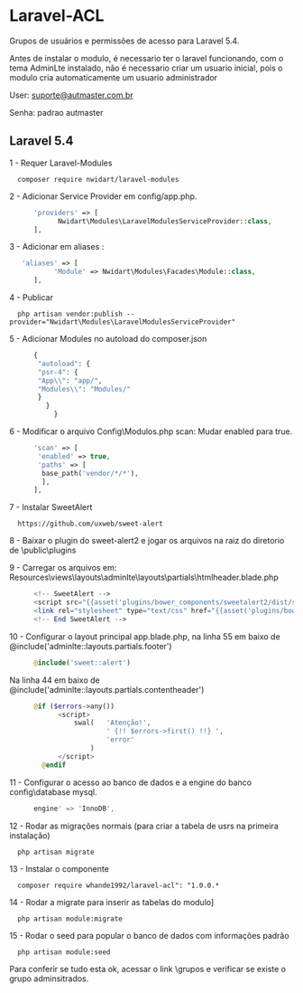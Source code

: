 # Laravel-ACL
Grupos de usuários e permissões de acesso para Laravel 5.4.

Antes de instalar o modulo, é necessario ter o laravel funcionando, com o tema AdminLte instalado, não é necessario criar um usuario inicial, pois o modulo cria automaticamente um usuario administrador

User: suporte@autmaster.com.br

Senha: padrao autmaster



## Laravel 5.4

1 - Requer Laravel-Modules

      composer require nwidart/laravel-modules
      
2 - Adicionar Service Provider em config/app.php.
      
```php
      'providers' => [
            Nwidart\Modules\LaravelModulesServiceProvider::class,
      ],
```

3 - Adicionar em aliases :

```php
   'aliases' => [
           'Module' => Nwidart\Modules\Facades\Module::class,
      ],
```

       
4 - Publicar        
       
      php artisan vendor:publish --provider="Nwidart\Modules\LaravelModulesServiceProvider"
       
       
5 - Adicionar Modules no autoload do composer.json

```php      
      {
       "autoload": {
       "psr-4": {
       "App\\": "app/",
       "Modules\\": "Modules/"
       }
         }      
           }
```
                     
6 -  Modificar o arquivo Config\Modulos.php  scan: 
Mudar enabled para true.

```php
      'scan' => [
       'enabled' => true,
       'paths' => [
        base_path('vendor/*/*'),
        ],
      ],
```
    

7 - Instalar SweetAlert 

      https://github.com/uxweb/sweet-alert

8 - Baixar o plugin do sweet-alert2 e jogar os arquivos na raiz do diretorio de \public\plugins

9 - Carregar os arquivos em: Resources\views\layouts\adminlte\layouts\partials\htmlheader.blade.php

```php
      <!-- SweetAlert -->
      <script src="{{asset('plugins/bower_components/sweetalert2/dist/sweetalert2.min.js')}} "></script>
      <link rel="stylesheet" type="text/css" href="{{asset('plugins/bower_components/sweetalert2/dist/sweetalert2.css')}} ">
      <!-- End SweetAlert -->
```
    
10 - Configurar o layout principal app.blade.php, na linha 55 em baixo de @include('adminlte::layouts.partials.footer')

```php
      @include('sweet::alert')
```
 
 Na linha 44 em baixo de  @include('adminlte::layouts.partials.contentheader')

```php
      @if ($errors->any())
            <script>
                swal(   'Atenção!',
                        ' {!! $errors->first() !!} ',
                        'error'
                    )
            </script>
        @endif
```

11 - Configurar o acesso ao banco de dados e a engine do banco config\database mysql. 

```php
      engine' => 'InnoDB',
```

12 - Rodar as migrações normais (para criar a tabela de usrs na primeira instalação)

      php artisan migrate

13 - Instalar o componente  

      composer require whande1992/laravel-acl": "1.0.0.*
  
 14 - Rodar a migrate para inserir as tabelas do modulo]
      
      php artisan module:migrate
      
15 - Rodar o seed para popular o banco de dados com informações padrão    
      
      php artisan module:seed
      
      
 Para conferir se tudo esta ok, acessar o link \grupos e verificar se existe o grupo adminsitrados.


